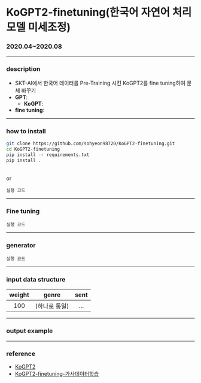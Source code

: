 # KoGPT2-finetuning(한국어 자연어 처리 모델 미세조정)
### 2020.04~2020.08

-----------
### description
  - SKT-AI에서 한국어 데이터를 Pre-Training 시킨 KoGPT2를 fine tuning하여 문체 바꾸기
  - __GPT__:
    - __KoGPT__:
  - __fine tuning__:

----------
### how to install
  ```sh
git clone https://github.com/sohyeon98720/KoGPT2-finetuning.git
cd KoGPT2-finetuning
pip install -r requirements.txt
pip install .
```
<br>
or <br>

  `실행 코드`

----------

### Fine tuning
  `실행 코드`
  
----------
### generator
  `실행 코드`
  
----------

### input data structure
  |weight|genre|sent|
  |:---:|:---:|:---:|
  |100|(하나로 통일)|...|
  
---------

### output example

----------

### reference 
  - [KoGPT2](https://github.com/SKT-AI/KoGPT2)
  - [KoGPT2-finetuning-가사데이터학습](https://github.com/gyunggyung/KoGPT2-FineTuning)
